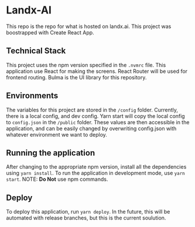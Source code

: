 # Landx-AI

This repo is the repo for what is hosted on landx.ai. This project was boostrapped with Create React App.

## Technical Stack

This project uses the npm version specified in the `.nvmrc` file.
This application use React for making the screens.
React Router will be used for frontend routing.
Bulma is the UI library for this repository.

## Environments

The variables for this project are stored in the `/config` folder. Currently, there is a local config, and dev config. Yarn start will copy the local
config to `config.json` in the `/public` folder. These values are then accessible in the application, and can be easily changed by overwriting config.json with
whatever environment we want to deploy.

## Running the application

After changing to the appropriate npm version, install all the dependencies using `yarn install`. To run the application in development mode, use `yarn start`.
NOTE: **Do Not** use npm commands.

## Deploy

To deploy this application, run `yarn deploy`. In the future, this will be automated with release branches, but this is the current soulution.
